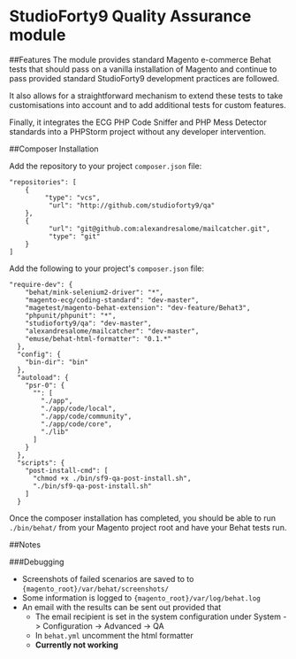 # StudioForty9 Quality Assurance module

##Features
The module provides standard Magento e-commerce Behat tests that should pass on a vanilla installation of Magento and continue to pass provided standard StudioForty9 development practices are followed.

It also allows for a straightforward mechanism to extend these tests to take customisations into account and to add additional tests for custom features.

Finally, it integrates the ECG PHP Code Sniffer and PHP Mess Detector standards into a PHPStorm project without any developer intervention.

##Composer Installation

Add the repository to your project `composer.json` file:
	
	"repositories": [
    	{
    	 	 "type": "vcs",
	    	  "url": "http://github.com/studioforty9/qa"
	    },
	    {
		      "url": "git@github.com:alexandresalome/mailcatcher.git",
    		  "type": "git"
	    }
	]

Add the following to your project's `composer.json` file:

	"require-dev": {
	    "behat/mink-selenium2-driver": "*",
    	"magento-ecg/coding-standard": "dev-master",
		"magetest/magento-behat-extension": "dev-feature/Behat3",
    	"phpunit/phpunit": "*",
	    "studioforty9/qa": "dev-master",
	    "alexandresalome/mailcatcher": "dev-master",
	    "emuse/behat-html-formatter": "0.1.*"
	  },
	  "config": {
    	"bin-dir": "bin"
	  },
	  "autoload": {
    	"psr-0": {
	      "": [
    	    "./app",
        	"./app/code/local",
	        "./app/code/community",
    	    "./app/code/core",
        	"./lib"
	      ]
    	}
	  },
	  "scripts": {
    	"post-install-cmd": [
	      "chmod +x ./bin/sf9-qa-post-install.sh",
    	  "./bin/sf9-qa-post-install.sh"
    	]
	  }
	  
Once the composer installation has completed, you should be able to run `./bin/behat/` from your Magento project root and have your Behat tests run.

##Notes

###Debugging
- Screenshots of failed scenarios are saved to to `{magento_root}/var/behat/screenshots/`
- Some information is logged to `{magento_root}/var/log/behat.log`
- An email with the results can be sent out provided that
	- The email recipient is set in the system configuration under System -> Configuration -> Advanced -> QA
	- In `behat.yml` uncomment the html formatter
	- **Currently not working**